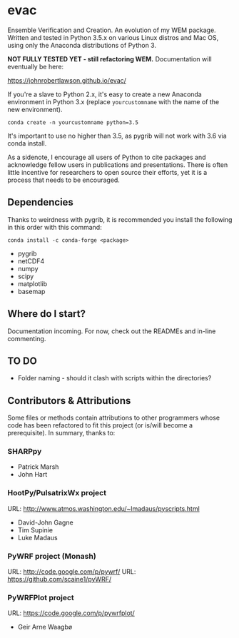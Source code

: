 # **evac**

Ensemble Verification and Creation. An evolution of my WEM package. Written
and tested in Python 3.5.x on various Linux distros and Mac OS, using only
the Anaconda distributions of Python 3.

**NOT FULLY TESTED YET - still refactoring WEM.**
Documentation will eventually be here:

https://johnrobertlawson.github.io/evac/

If you're a slave to Python 2.x, it's easy to create a new Anaconda environment in
Python 3.x (replace `yourcustomname` with the name of the new environment). 

`conda create -n yourcustomname python=3.5`

It's important to use no higher than 3.5, as pygrib will not work with 3.6 via conda install.

As a sidenote, I encourage all users of Python to cite packages and acknowledge fellow
users in publications and presentations. There is often little incentive for
researchers to open source their efforts, yet it is a process that needs
to be encouraged.

## Dependencies

Thanks to weirdness with pygrib, it is recommended you install the following in this order with this command:

`conda install -c conda-forge <package>`

* pygrib 
* netCDF4
* numpy
* scipy
* matplotlib
* basemap

## Where do I start?

Documentation incoming. For now, check out the READMEs and in-line
commenting.

## TO DO
* Folder naming - should it clash with scripts within the directories?

## Contributors & Attributions

Some files or methods contain attributions to other programmers whose
code has been refactored to fit this project (or is/will become a
prerequisite). In summary, thanks to:

### SHARPpy

* Patrick Marsh
* John Hart

### HootPy/PulsatrixWx project

URL: http://www.atmos.washington.edu/~lmadaus/pyscripts.html

* David-John Gagne
* Tim Supinie
* Luke Madaus

### PyWRF project (Monash)

URL: http://code.google.com/p/pywrf/
URL: https://github.com/scaine1/pyWRF/

### PyWRFPlot project

URL: https://code.google.com/p/pywrfplot/

* Geir Arne Waagbø
